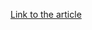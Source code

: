 [Link to the article](https://www.sans.org/reading-room/whitepapers/ICS/protect-critical-infrastructure-systems-whitelisting-35312)

